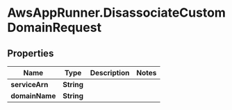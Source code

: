# AwsAppRunner.DisassociateCustomDomainRequest

## Properties

Name | Type | Description | Notes
------------ | ------------- | ------------- | -------------
**serviceArn** | **String** |  | 
**domainName** | **String** |  | 



